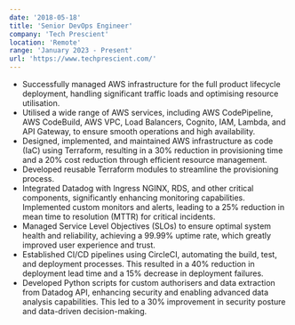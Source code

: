 ```yaml
---
date: '2018-05-18'
title: 'Senior DevOps Engineer'
company: 'Tech Prescient'
location: 'Remote'
range: 'January 2023 - Present'
url: 'https://www.techprescient.com/'
---
```


- Successfully managed AWS infrastructure for the full product lifecycle deployment, handling significant traffic loads and optimising resource utilisation.
- Utilised a wide range of AWS services, including AWS CodePipeline, AWS CodeBuild, AWS VPC, Load Balancers, Cognito, IAM, Lambda, and API Gateway, to ensure smooth operations and high availability.
- Designed, implemented, and maintained AWS infrastructure as code (IaC) using Terraform, resulting in a 30% reduction in provisioning time and a 20% cost reduction through efficient resource management.
- Developed reusable Terraform modules to streamline the provisioning process.
- Integrated Datadog with Ingress NGINX, RDS, and other critical components, significantly enhancing monitoring capabilities. Implemented custom monitors and alerts, leading to a 25% reduction in mean time to resolution (MTTR) for critical incidents.
- Managed Service Level Objectives (SLOs) to ensure optimal system health and reliability, achieving a 99.99% uptime rate, which greatly improved user experience and trust.
- Established CI/CD pipelines using CircleCI, automating the build, test, and deployment processes. This resulted in a 40% reduction in deployment lead time and a 15% decrease in deployment failures.
- Developed Python scripts for custom authorisers and data extraction from Datadog API, enhancing security and enabling advanced data analysis capabilities. This led to a 30% improvement in security posture and data-driven decision-making.
